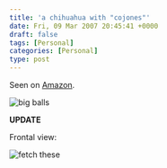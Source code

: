 ```yaml
---
title: 'a chihuahua with "cojones"'
date: Fri, 09 Mar 2007 20:45:41 +0000
draft: false
tags: [Personal]
categories: [Personal]
type: post
---
```


Seen on [Amazon](http://www.amazon.com/Cahones-Chihuahua-Balls-Animated-Singing/dp/B000EIDVFE).

![big balls](http://ec1.images-amazon.com/images/P/B000EIDVFE.01-AX53K9BNND4KL._AA280_SCLZZZZZZZ_.jpg)

**UPDATE**

Frontal view:

![fetch these](http://us.st11.yimg.com/us.st.yimg.com/I/gadgetbargains_1938_43924204)